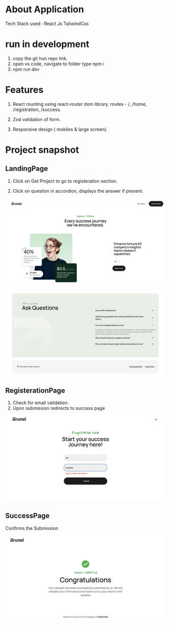 # About Application

Tech Stack used :
React Js
TailwindCss

# run in development

1. copy the git hun repo link.
2. open vs code, navigate to folder type npm i
3. npm run dev

# Features

1. React rounting using react-router dom library.
   routes - /, /home, /registration, /success.

2. Zod validation of form.
3. Responsive design ( mobiles & large screen).

# Project snapshot

## LandingPage

1. Click on Get Project to go to registeration section.

2. Click on question in accordion, displays the answer if present.

![alt text](./src//assets/images/landingpage-p-1.jpeg)

![alt text](./src/assets/images/landingpage-p-2.jpeg)

## RegisterationPage

1. Check for email validation.
2. Upon submission redirects to success page

![alt text](./src/assets/images/registerationPage.jpeg)

## SuccessPage

Confirms the Submission

![alt text](./src/assets//images/successPage.jpeg)
